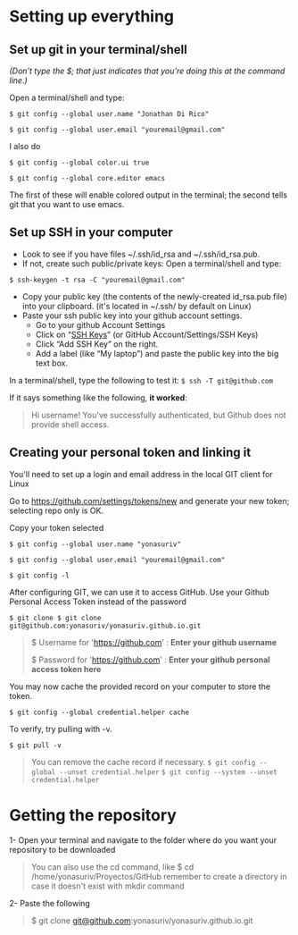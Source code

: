 # Setting up everything
## Set up git in your terminal/shell
_(Don’t type the $; that just indicates that you’re doing this at the command line.)_

Open a terminal/shell and type:

```$ git config --global user.name "Jonathan Di Rico"```

```$ git config --global user.email "youremail@gmail.com"```

I also do

```$ git config --global color.ui true```

```$ git config --global core.editor emacs```

The first of these will enable colored output in the terminal; the second tells git that you want to use emacs.

## Set up SSH in your computer
- Look to see if you have files ~/.ssh/id_rsa and ~/.ssh/id_rsa.pub.
- If not, create such public/private keys: Open a terminal/shell and type:

```$ ssh-keygen -t rsa -C "youremail@gmail.com"```

- Copy your public key (the contents of the newly-created id_rsa.pub file) into your clipboard. 
(it's located in ~/.ssh/ by default on Linux)
- Paste your ssh public key into your github account settings.
  - Go to your github Account Settings
  - Click on “[SSH Keys](https://github.com/settings/keys)” (or GitHub Account/Settings/SSH Keys)
  - Click “Add SSH Key” on the right.
  - Add a label (like “My laptop”) and paste the public key into the big text box.
  

In a terminal/shell, type the following to test it:
```$ ssh -T git@github.com```

If it says something like the following, **it worked**:

> Hi username! You've successfully authenticated, but Github does not provide shell access.


 

## Creating your personal token and linking it
You'll need to set up a login and email address in the local GIT client for Linux

Go to https://github.com/settings/tokens/new and generate your new token; selecting repo only is OK.

Copy your token selected 

```$ git config --global user.name "yonasuriv"``` 

```$ git config --global user.email "youremail@gmail.com"``` 

```$ git config -l```

After configuring GIT, we can use it to access GitHub. Use your Github Personal Access Token instead of the password

```$ git clone $ git clone git@github.com:yonasuriv/yonasuriv.github.io.git``` 

> $ Username for 'https://github.com' : **Enter your github username**
> 
> $ Password for 'https://github.com' : **Enter your github personal access token here**


You may now cache the provided record on your computer to store the token.

```$ git config --global credential.helper cache```

 To verify, try pulling with -v.

```$ git pull -v```

> You can remove the cache record if necessary.
```$ git config --global --unset credential.helper```
```$ git config --system --unset credential.helper```

# Getting the repository
1- Open your terminal and navigate to the folder where do you want your repository to be downloaded
> You can also use the cd command, like
> $ cd /home/yonasuriv/Proyectos/GitHub
> remember to create a directory in case it doesn't exist with mkdir command

2- Paste the following

> $ git clone git@github.com:yonasuriv/yonasuriv.github.io.git

